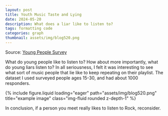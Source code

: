 ```yaml
---
layout: post
title: Youth Music Taste and Lying
date: 2024-05-20
description: What does a liar like to listen to?
tags: formatting code
categories: graph
thumbnail: assets/img/blog520.png
---
```


Source: [Young People Survey](https://www.kaggle.com/datasets/miroslavsabo/young-people-survey/data)

What do young people like to listen to? How about more importantly, what do young liars listen to? In all seriousness, I felt it was interesting to see what sort of music people that lie like to keep repeating on their playlist. The dataset I used surveyed people ages 15-30, and had about 1000 responders.

<div class="row">
    <div class="col-sm mt-3 mt-md-0">
        {% include figure.liquid loading="eager" path="assets/img/blog520.png" title="example image" class="img-fluid rounded z-depth-1" %}
    </div>
</div>

In conclusion, if a person you meet really likes to listen to Rock, reconsider.